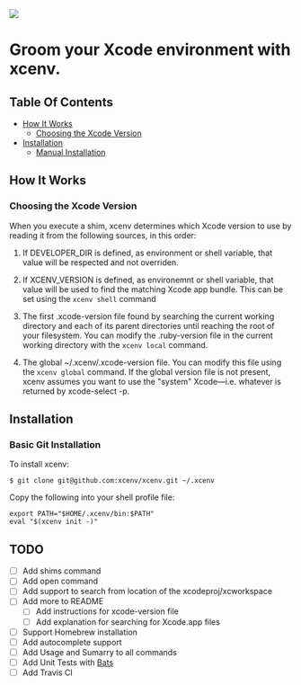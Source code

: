 <img src="https://img.shields.io/badge/Sponsor-Detroit%20Labs-000000.svg" />

# Groom your Xcode environment with xcenv.

## Table Of Contents

* [How It Works](#how-it-works)
  * [Choosing the Xcode Version](#choosing-the-xcode-version)
* [Installation](#installation)
  * [Manual Installation](#manual_installation)

## How It Works

### Choosing the Xcode Version

When you execute a shim, xcenv determines which Xcode version to use by reading it from the following sources, in this order:

1. If DEVELOPER_DIR is defined, as environment or shell variable, that value will be respected and not overriden.

2. If XCENV_VERSION is defined, as environemnt or shell variable, that value will be used to find the matching Xcode app bundle.  This can be set using the `xcenv shell` command
 
3. The first .xcode-version file found by searching the current working directory and each of its parent directories until reaching the root of your filesystem. You can modify the .ruby-version file in the current working directory with the `xcenv local` command.

4. The global ~/.xcenv/.xcode-version file. You can modify this file using the `xcenv global` command. If the global version file is not present, xcenv assumes you want to use the "system" Xcode—i.e. whatever is returned by xcode-select -p.

## Installation

### Basic Git Installation

To install xcenv:

	$ git clone git@github.com:xcenv/xcenv.git ~/.xcenv

Copy the following into your shell profile file:

	export PATH="$HOME/.xcenv/bin:$PATH"
	eval "$(xcenv init -)"

## TODO

- [ ] Add shims command 
- [ ] Add open command
- [ ] Add support to search from location of the xcodeproj/xcworkspace
- [ ] Add more to README  
  - [ ] Add instructions for xcode-version file
  - [ ] Add explanation for searching for Xcode.app files   
- [ ] Support Homebrew installation  
- [ ] Add autocomplete support
- [ ] Add Usage and Sumarry to all commands
- [ ] Add Unit Tests with [Bats](https://github.com/sstephenson/bats)
- [ ] Add Travis CI